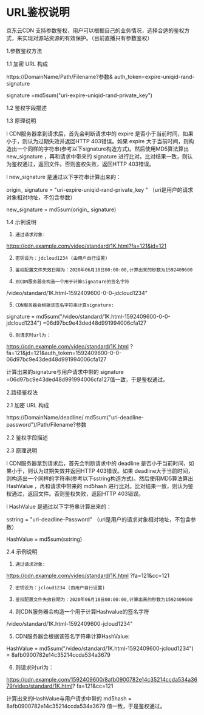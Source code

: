 # URL鉴权说明

京东云CDN 支持参数鉴权，用户可以根据自己的业务情况，选择合适的鉴权方式，来实现对源站资源的有效保护。（目前直播只有参数鉴权）

1.参数鉴权方法

1.1   加密 URL 构成

https://DomainName/Path/Filename?参数& auth_token=expire-uniqid-rand-signature

signature =md5sum("uri-expire-uniqid-rand-private_key")

1.2   鉴权字段描述

1.3   原理说明

l  CDN服务器拿到请求后，首先会判断请求中的 expire  是否小于当前时间，如果小于，则认为过期失效并返回HTTP 403错误。如果 expire 大于当前时间，则构造出一个同样的字符串(参考以下signature构造方式)。然后使用MD5算法算出 new_signature ，再和请求中带来的 signature  进行比对。比对结果一致，则认为鉴权通过，返回文件。否则鉴权失败，返回HTTP 403错误。

l  new_signature  是通过以下字符串计算出来的：

origin_ signature = "uri-expire-uniqid-rand-private_key " （uri是用户的请求对象相对地址，不包含参数）

new_signature = md5sum(origin_ signature)

1.4   示例说明

1.     通过请求对象:

https://cdn.example.com/video/standard/1K.html?fa=121&jd=121

2.     密钥设为：jdcloud1234 (由用户自行设置)

3.     鉴权配置文件失效日期为：2020年06月18日00:00:00,计算出来的秒数为1592409600

4.     则CDN服务器会构造一个用于计算signature的签名字符

/video/standard/1K.html-1592409600-0-0-jdcloud1234"

5.     CDN服务器会根据该签名字符串计算signature:

signature = md5sum("/video/standard/1K.html-1592409600-0-0-jdcloud1234") =06d97bc9e43ded48d991994006cfa127

6.     则请求时url为：

https://cdn.example.com/video/standard/1K.html ?fa=121&jd=121&auth_token=1592409600-0-0-06d97bc9e43ded48d991994006cfa127

计算出来的signature与用户请求中带的 signature =06d97bc9e43ded48d991994006cfa127值一致，于是鉴权通过。




2.路径鉴权法

2.1   加密 URL 构成

https://DomainName/deadline/ md5sum("uri-deadline-password")/Path/Filename?参数

2.2   鉴权字段描述


2.3   原理说明

l  CDN服务器拿到请求后，首先会判断请求中的 deadline 是否小于当前时间，如果小于，则认为过期失效并返回HTTP 403错误。如果 deadline大于当前时间，则构造出一个同样的字符串(参考以下sstring构造方式)。然后使用MD5算法算出 HashValue ，再和请求中带来的 md5hash 进行比对。比对结果一致，则认为鉴权通过，返回文件。否则鉴权失败，返回HTTP 403错误。

l  HashValue 是通过以下字符串计算出来的：

sstring = "uri-deadline-Password" （uri是用户的请求对象相对地址，不包含参数）

HashValue = md5sum(sstring)

2.4   示例说明

1.     通过请求对象:

https://cdn.example.com/video/standard/1K.html ?fa=121&cc=121

2.     密钥设为：jcloud1234 (由用户自行设置)

3.     鉴权配置文件失效日期为：2020年06月18日00:00:00,计算出来的秒数为1592409600

4.  则CDN服务器会构造一个用于计算Hashvalue的签名字符

/video/standard/1K.html-1592409600-jcloud1234"

5.  CDN服务器会根据该签名字符串计算HashValue:

HashValue = md5sum("/video/standard/1K.html-1592409600-jcloud1234") = 8afb0900782e14c35214ccda534a3679

6.  则请求时url为：

https://cdn.example.com/1592409600/8afb0900782e14c35214ccda534a3679/video/standard/1K.html? fa=121&cc=121

计算出来的HashValue与用户请求中带的 md5hash = 8afb0900782e14c35214ccda534a3679 值一致，于是鉴权通过。

